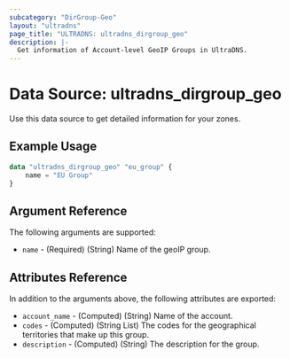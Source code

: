 ```yaml
---
subcategory: "DirGroup-Geo"
layout: "ultradns"
page_title: "ULTRADNS: ultradns_dirgroup_geo"
description: |-
  Get information of Account-level GeoIP Groups in UltraDNS.
---
```


# Data Source: ultradns_dirgroup_geo

Use this data source to get detailed information for your zones.

## Example Usage

```terraform
data "ultradns_dirgroup_geo" "eu_group" {
    name = "EU Group"
}
```


## Argument Reference

The following arguments are supported:

* `name` - (Required) (String) Name of the geoIP group.


## Attributes Reference

In addition to the arguments above, the following attributes are exported:

* `account_name` - (Computed) (String) Name of the account.
* `codes` - (Computed) (String List) The codes for the geographical territories that make up this group.
* `description` - (Computed) (String) The description for the group.

